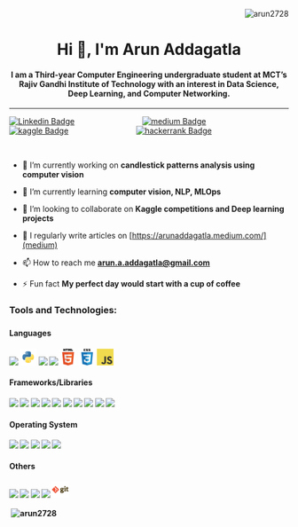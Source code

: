 <p align="right"> <img src="https://komarev.com/ghpvc/?username=arun2728&label=Profile%20views&color=0e75b6&style=flat" alt="arun2728" /> </p>
<h1 align="center">Hi 👋, I'm Arun Addagatla</h1>

<h4 align="center">I am a Third-year Computer Engineering undergraduate student at MCT’s Rajiv Gandhi Institute of Technology with an interest in Data Science, Deep Learning, and Computer Networking.</h4>
<hr>

[![Linkedin Badge](https://img.shields.io/badge/-linkedin-0e76a8?style=for-the-badge&labelColor=0e76a8&logo=linkedin&logoColor=white)](https://www.linkedin.com/in/arun-addagatla/)
&nbsp; &nbsp;&nbsp;&nbsp;&nbsp;&nbsp;&nbsp;&nbsp;&nbsp;&nbsp;&nbsp;&nbsp;&nbsp;&nbsp;&nbsp;&nbsp;&nbsp;
&nbsp;&nbsp;&nbsp;&nbsp;&nbsp;&nbsp;&nbsp;&nbsp;&nbsp;&nbsp;
[![medium Badge](https://img.shields.io/badge/-Medium-black?style=for-the-badge&labelColor=black&logo=medium&logoColor=white)](https://www.hackerrank.com/arun_a_addagatla)
&nbsp; &nbsp;&nbsp;&nbsp;&nbsp;&nbsp;&nbsp;&nbsp;&nbsp;&nbsp;&nbsp;&nbsp;&nbsp;&nbsp;&nbsp;&nbsp;&nbsp;
&nbsp;&nbsp;&nbsp;&nbsp;&nbsp;&nbsp;&nbsp;&nbsp;&nbsp;&nbsp;
[![kaggle Badge](https://img.shields.io/badge/-kaggle-0e76a8?style=for-the-badge&labelColor=whitesmoke&logo=kaggle&logoColor=0e76a8)](https://www.kaggle.com/arun2729)
&nbsp; &nbsp;&nbsp;&nbsp;&nbsp;&nbsp;&nbsp;&nbsp;&nbsp;&nbsp;&nbsp;&nbsp;&nbsp;&nbsp;&nbsp;&nbsp;&nbsp;
&nbsp;&nbsp;&nbsp;&nbsp;&nbsp;&nbsp;&nbsp;&nbsp;&nbsp;&nbsp;
[![hackerrank Badge](https://img.shields.io/badge/-hackerrank-black?style=for-the-badge&labelColor=black&logo=hackerrank&logoColor=malachite)](https://www.hackerrank.com/arun_a_addagatla)

<br>



- 🔭 I’m currently working on **candlestick patterns analysis using computer vision**

- 🌱 I’m currently learning **computer vision, NLP, MLOps**

- 👯 I’m looking to collaborate on **Kaggle competitions and Deep learning projects**

- 📝 I regularly write articles on [https://arunaddagatla.medium.com/](medium)

- 📫 How to reach me **arun.a.addagatla@gmail.com**

- ⚡ Fun fact **My perfect day would start with a cup of coffee**



<h3 align="left">Tools and Technologies:<h3>

<h4 align="left">Languages<h4>  
<img height="30" src="https://cdn.iconscout.com/icon/free/png-512/c-programming-569564.png">
<img height="30" src="https://raw.githubusercontent.com/github/explore/80688e429a7d4ef2fca1e82350fe8e3517d3494d/topics/python/python.png">
<img height="30" src="https://cdn.iconscout.com/icon/free/png-512/java-43-569305.png">
<img height="30" src="https://upload.wikimedia.org/wikipedia/commons/thumb/1/1b/R_logo.svg/724px-R_logo.svg.png">
<img height="30" src="https://raw.githubusercontent.com/github/explore/80688e429a7d4ef2fca1e82350fe8e3517d3494d/topics/html/html.png">
<img height="30" src="https://raw.githubusercontent.com/github/explore/80688e429a7d4ef2fca1e82350fe8e3517d3494d/topics/css/css.png">
<img height="30" src="https://raw.githubusercontent.com/github/explore/80688e429a7d4ef2fca1e82350fe8e3517d3494d/topics/javascript/javascript.png">


<h4 align="left">Frameworks/Libraries<h4>  
<img height="30" src="https://icon2.cleanpng.com/20180802/iwp/kisspng-flask-by-example-python-web-framework-bottle-lico-softwares-websites-press-services-product-5b634c8e416770.5741331515332343182679.jpg"></code>
<img height="30" src="https://icon-library.com/images/django-icon/django-icon-0.jpg">
<img height="30" src="https://numpy.org/images/logos/numpy.svg"></code>
<img height="30" src="https://upload.wikimedia.org/wikipedia/commons/thumb/2/22/Pandas_mark.svg/1200px-Pandas_mark.svg.png">
<img height="30" src="https://upload.wikimedia.org/wikipedia/commons/thumb/8/84/Matplotlib_icon.svg/1200px-Matplotlib_icon.svg.png">
<img height="30" src="https://user-images.githubusercontent.com/315810/92161415-9e357100-edfe-11ea-917d-f9e33fd60741.png">
<img height="30" src="https://upload.wikimedia.org/wikipedia/commons/thumb/0/05/Scikit_learn_logo_small.svg/1280px-Scikit_learn_logo_small.svg.png">
<img height="30" src="https://ih1.redbubble.net/image.405700150.0170/st,small,507x507-pad,600x600,f8f8f8.u5.jpg">
<img height="30" src="https://upload.wikimedia.org/wikipedia/commons/thumb/2/2d/Tensorflow_logo.svg/1200px-Tensorflow_logo.svg.png">
<img height="30" src="https://www.pngitem.com/pimgs/m/31-310639_pytorch-logo-png-transparent-png.png">

<h4 align="left">Operating System<h4> 
<img height="30" src="https://github.com/EgoistDeveloper/operating-system-logos/blob/master/src/48x48/linux.png?raw=true">
<img height="30" src="https://github.com/EgoistDeveloper/operating-system-logos/blob/master/src/48x48/debian.png?raw=true">
<img height="30" src="https://github.com/EgoistDeveloper/operating-system-logos/blob/master/src/48x48/ubuntu.png?raw=true">
<img height="30" src="https://github.com/EgoistDeveloper/operating-system-logos/blob/master/src/48x48/arch-linux.png?raw=true">
<img height="30" src="https://github.com/EgoistDeveloper/operating-system-logos/blob/master/src/48x48/windows.png?raw=true">

<h4 align="left">Others<h4> 
<img height="30" src="https://colab.research.google.com/img/colab_favicon_256px.png">
<img height="30" src="https://upload.wikimedia.org/wikipedia/commons/thumb/9/9a/Visual_Studio_Code_1.35_icon.svg/1024px-Visual_Studio_Code_1.35_icon.svg.png">
<img height="30" src="https://pics.freeicons.io/uploads/icons/png/11951723851551942290-512.png">
<img height="30" src="https://www.psych.mcgill.ca/labs/mogillab/anaconda2/pkgs/anaconda-navigator-1.4.3-py27_0/lib/python2.7/site-packages/anaconda_navigator/static/images/anaconda-icon-1024x1024.png">
<img height="30" src="https://raw.githubusercontent.com/github/explore/80688e429a7d4ef2fca1e82350fe8e3517d3494d/topics/git/git.png">

<br>

<p>&nbsp;<img align="center" src="https://github-readme-stats.vercel.app/api?username=arun2728&show_icons=true&locale=en&theme=tokyonight" alt="arun2728" /></p>

